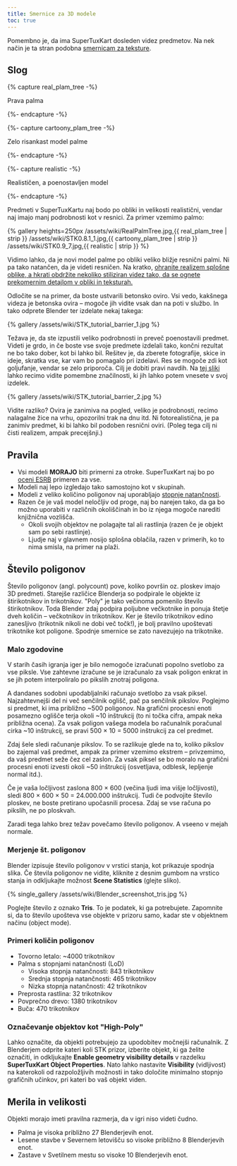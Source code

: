 ```yaml
---
title: Smernice za 3D modele
toc: true
---
```

Pomembno je, da ima SuperTuxKart dosleden videz predmetov. Na nek način je ta stran podobna [smernicam za teksture](Texture_Guidelines).

## Slog

{% capture real_plam_tree -%}

Prava palma

{%- endcapture -%}

{%- capture cartoony_plam_tree -%}

Zelo risankast model palme

{%- endcapture -%}

{%- capture realistic -%}

Realističen, a poenostavljen model

{%- endcapture -%}

Predmeti v SuperTuxKartu naj bodo po obliki in velikosti realistični, vendar naj imajo manj podrobnosti kot v resnici. Za primer vzemimo palmo:

{% gallery heights=250px
/assets/wiki/RealPalmTree.jpg,{{ real_plam_tree | strip }}
/assets/wiki/STK0.8.1_1.jpg,{{ cartoony_plam_tree | strip }}
/assets/wiki/STK0.9_7.jpg,{{ realistic | strip }}
%}

Vidimo lahko, da je novi model palme po obliki veliko bližje resnični palmi. Ni pa tako natančen, da je videti resničen. Na kratko, <u>ohranite realizem splošne oblike, a hkrati obdržite nekoliko stiliziran videz tako, da se ognete prekomernim detajlom v obliki in teksturah.</u>

Odločite se na primer, da boste ustvarili betonsko oviro. Vsi vedo, kakšnega videza je betonska ovira – mogoče jih vidite vsak dan na poti v službo. In tako odprete Blender ter izdelate nekaj takega:

{% gallery
/assets/wiki/STK_tutorial_barrier_1.jpg
%}

Težava je, da ste izpustili veliko podrobnosti in preveč poenostavili predmet. Videti je grdo, in če boste vse svoje predmete izdelali tako, končni rezultat ne bo tako dober, kot bi lahko bil. Rešitev je, da zberete fotografije, skice in ideje, skratka vse, kar vam bo pomagalo pri izdelavi. Res se mogoče zdi kot goljufanje, vendar se zelo priporoča. Cilj je dobiti pravi navdih. Na [tej sliki](https://upload.wikimedia.org/wikipedia/commons/thumb/9/9e/BarreiraNewJersey.JPG/1280px-BarreiraNewJersey.JPG) lahko recimo vidite pomembne značilnosti, ki jih lahko potem vnesete v svoj izdelek.

{% gallery
/assets/wiki/STK_tutorial_barrier_2.jpg
%}

Vidite razliko? Ovira je zanimiva na pogled, veliko je podrobnosti, recimo nalagalne žice na vrhu, opozorilni trak na dnu itd. Ni fotorealistična, je pa zanimiv predmet, ki bi lahko bil podoben resnični oviri. (Poleg tega cilj ni čisti realizem, ampak precejšnji.)

## Pravila

* Vsi modeli **MORAJO** biti primerni za otroke. SuperTuxKart naj bo po [oceni ESRB](https://en.wikipedia.org/wiki/Entertainment_Software_Rating_Board#Ratings) primeren za vse.
* Modeli naj lepo izgledajo tako samostojno kot v skupinah.
* Modeli z veliko količino poligonov naj uporabljajo [stopnje natančnosti](Level_of_Detail).
* Razen če je vaš model neločljiv od proge, naj bo narejen tako, da ga bo možno uporabiti v različnih okoliščinah in bo iz njega mogoče narediti knjižnična vozlišča.
    * Okoli svojih objektov ne polagajte tal ali rastlinja (razen če je objekt sam po sebi rastlinje).
    * Ljudje naj v glavnem nosijo splošna oblačila, razen v primerih, ko to nima smisla, na primer na plaži.

## Število poligonov

Število poligonov (angl. polycount) pove, koliko površin oz. ploskev imajo 3D predmeti. Starejše različice Blenderja so podpirale le objekte iz štirikotnikov in trikotnikov. "Poly" je tako večinoma pomenilo število štirikotnikov. Toda Blender zdaj podpira poljubne večkotnike in ponuja štetje dveh količin – večkotnikov in trikotnikov. Ker je število trikotnikov edino zanesljivo (trikotnik nikoli ne dobi več točk!), je bolj pravilno upoštevati trikotnike kot poligone. Spodnje smernice se zato navezujejo na trikotnike.

### Malo zgodovine

V starih časih igranja iger je bilo nemogoče izračunati popolno svetlobo za vse piksle. Vse zahtevne izračune se je izračunalo za vsak poligon enkrat in se jih potem interpoliralo po pikslih znotraj poligona.

A dandanes sodobni upodabljalniki računajo svetlobo za vsak piksel. Najzahtevnejši del ni več senčilnik oglišč, pač pa senčilnik pikslov. Poglejmo si predmet, ki ima približno ~500 poligonov. Na grafični procesni enoti posamezno oglišče terja okoli ~10 inštrukcij (to ni točka cifra, ampak neka približna ocena). Za vsak poligon vašega modela bo računalnik poračunal cirka ~10 inštrukcij, se pravi 500 × 10 = 5000 inštrukcij za cel predmet.

Zdaj šele sledi računanje pikslov. To se razlikuje glede na to, koliko pikslov bo zajemal vaš predmet, ampak za primer vzemimo ekstrem – privzemimo, da vaš predmet seže čez cel zaslon. Za vsak piksel se bo moralo na grafični procesni enoti izvesti okoli ~50 inštrukcij (osvetljava, odblesk, lepljenje normal itd.).

Če je vaša ločljivost zaslona 800 × 600 (večina ljudi ima višje ločljivosti), sledi 800 × 600 × 50 = 24.000.000 inštrukcij. Tudi če podvojite število ploskev, ne boste pretirano upočasnili procesa. Zdaj se vse računa po pikslih, ne po ploskvah.

Zaradi tega lahko brez težav povečamo število poligonov. A vseeno v mejah normale.

### Merjenje št. poligonov

Blender izpisuje število poligonov v vrstici stanja, kot prikazuje spodnja slika. Če števila poligonov ne vidite, kliknite z desnim gumbom na vrstico stanja in odkljukajte možnost **Scene Statistics** (glejte sliko).

{% single_gallery
/assets/wiki/Blender_screenshot_tris.jpg
%}

Poglejte število z oznako **Tris**. To je podatek, ki ga potrebujete. Zapomnite si, da to število upošteva vse objekte v prizoru samo, kadar ste v objektnem načinu (object mode).

### Primeri količin poligonov

* Tovorno letalo: ~4000 trikotnikov
* Palma s stopnjami natančnosti (LoD)
    * Visoka stopnja natančnosti: 843 trikotnikov
    * Srednja stopnja natančnosti: 465 trikotnikov
    * Nizka stopnja natančnosti: 42 trikotnikov
* Preprosta rastlina: 32 trikotnikov
* Povprečno drevo: 1380 trikotnikov
* Buča: 470 trikotnikov

### Označevanje objektov kot "High-Poly"

Lahko označite, da objekti potrebujejo za upodobitev močnejši računalnik. Z Blenderjem odprite kateri koli STK prizor, izberite objekt, ki ga želite označiti, in odkljukajte **Enable geometry visibility details** v razdelku **SuperTuxKart Object Properties**. Nato lahko nastavite **Visibility** (vidljivost) na katerokoli od razpoložljivih možnosti in tako določite minimalno stopnjo grafičnih učinkov, pri kateri bo vaš objekt viden.

## Merila in velikosti

Objekti morajo imeti pravilna razmerja, da v igri niso videti čudno.

* Palma je visoka približno 27 Blenderjevih enot.
* Lesene stavbe v Severnem letovišču so visoke približno 8 Blenderjevih enot.
* Zastave v Svetilnem mestu so visoke 10 Blenderjevih enot.
